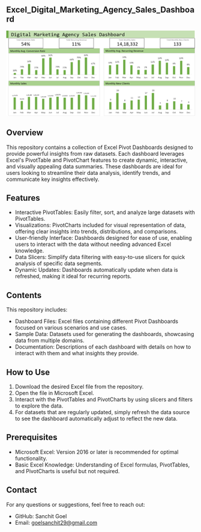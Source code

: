 ## Excel_Digital_Marketing_Agency_Sales_Dashboard


![Dashboard](Digital_Marketing_Agency_Sales_Dashboard.PNG)

## Overview
This repository contains a collection of Excel Pivot Dashboards designed to provide powerful insights from raw datasets. Each dashboard leverages Excel's PivotTable and PivotChart features to create dynamic, interactive, and visually appealing data summaries. These dashboards are ideal for users looking to streamline their data analysis, identify trends, and communicate key insights effectively.
## Features
- Interactive PivotTables: Easily filter, sort, and analyze large datasets with PivotTables.
- Visualizations: PivotCharts included for visual representation of data, offering clear insights into trends, distributions, and comparisons.
- User-friendly Interface: Dashboards designed for ease of use, enabling users to interact with the data without needing advanced Excel knowledge.
- Data Slicers: Simplify data filtering with easy-to-use slicers for quick analysis of specific data segments.
- Dynamic Updates: Dashboards automatically update when data is refreshed, making it ideal for recurring reports.
## Contents
This repository includes:
- Dashboard Files: Excel files containing different Pivot Dashboards focused on various scenarios and use cases.
- Sample Data: Datasets used for generating the dashboards, showcasing data from multiple domains.
- Documentation: Descriptions of each dashboard with details on how to interact with them and what insights they provide.
## How to Use
1. Download the desired Excel file from the repository.
2. Open the file in Microsoft Excel.
3. Interact with the PivotTables and PivotCharts by using slicers and filters to explore the data.
4. For datasets that are regularly updated, simply refresh the data source to see the dashboard automatically adjust to reflect the new data.
## Prerequisites
- Microsoft Excel: Version 2016 or later is recommended for optimal functionality.
- Basic Excel Knowledge: Understanding of Excel formulas, PivotTables, and PivotCharts is useful but not required.
## Contact
For any questions or suggestions, feel free to reach out:
- GitHub: Sanchit Goel
- Email: goelsanchit29@gmail.com